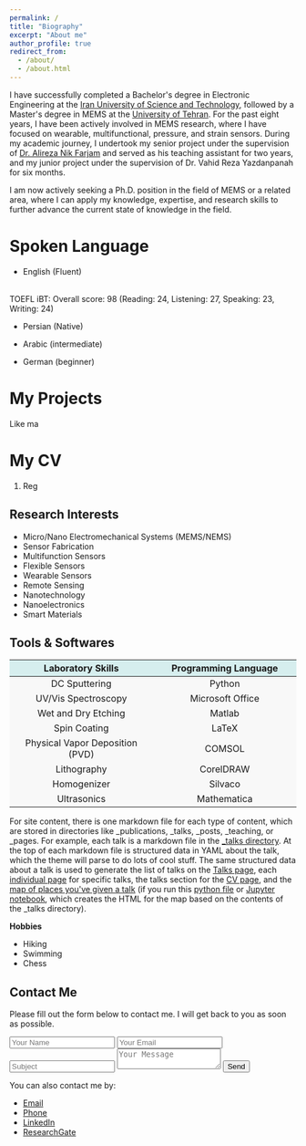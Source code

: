 ```yaml
---
permalink: /
title: "Biography"
excerpt: "About me"
author_profile: true
redirect_from: 
  - /about/
  - /about.html
---
```



I have successfully completed a Bachelor's degree in Electronic Engineering at the <a href="https://www.iust.ac.ir/en">Iran University of Science and Technology</a>, followed by a Master's degree in MEMS at the <a href="https://ut.ac.ir/en">University of Tehran</a>. For the past eight years, I have been actively involved in MEMS research, where I have focused on wearable, multifunctional, pressure, and strain sensors. During my academic journey, I undertook my senior project under the supervision of <a href="https://scholar.google.com/citations?user=cGcTjmq0Uh4C&hl=en
">Dr. Alireza Nik Farjam</a> and served as his teaching assistant for two years, and my junior project under the supervision of Dr. Vahid Reza Yazdanpanah for six months.

I am now actively seeking a Ph.D. position in the field of MEMS or a related area, where I can apply my knowledge, expertise, and research skills to further advance the current state of knowledge in the field.



Spoken Language
======

* English (Fluent)
<br> 
TOEFL iBT: Overall score: 98 (Reading: 24, Listening: 27, Speaking: 23, Writing: 24)

* Persian (Native)

* Arabic (intermediate)

* German (beginner)



My Projects
======
Like ma

My CV
======
1. Reg



Research Interests
------
* Micro/Nano Electromechanical Systems (MEMS/NEMS)
* Sensor Fabrication
* Multifunction Sensors
* Flexible Sensors
* Wearable Sensors
* Remote Sensing 
* Nanotechnology
* Nanoelectronics
* Smart Materials



Tools & Softwares
------
<table class="table table-bordered table-striped">
  <thead>
    <tr>
      <th style="text-align: center; background-color: #D6EEEE">Laboratory Skills</th>
      <th style="text-align: center; background-color: #D6EEEE">Programming Language</th>
    </tr>
  </thead>
  <tbody>
    <tr>
      <td style="width: 50%;text-align: center; background-color: #F8F8F8">DC Sputtering</td>
      <td style="width: 50%;text-align: center; background-color: #F8F8F8">Python</td>
    </tr>
    <tr>
      <td style="width: 50%;text-align: center; background-color: #F8F8F8">UV/Vis Spectroscopy</td>
      <td style="width: 50%;text-align: center; background-color: #F8F8F8">Microsoft Office</td>
    </tr>
    <tr>
      <td style="width: 50%;text-align: center; background-color: #F8F8F8">Wet and Dry Etching</td>
      <td style="width: 50%;text-align: center; background-color: #F8F8F8">Matlab</td>
    </tr>
    <tr>
      <td style="width: 50%;text-align: center; background-color: #F8F8F8">Spin Coating</td>
      <td style="width: 50%;text-align: center; background-color: #F8F8F8">LaTeX</td>
    </tr>
    <tr>
      <td style="width: 50%;text-align: center; background-color: #F8F8F8">Physical Vapor Deposition (PVD)</td>
      <td style="width: 50%;text-align: center; background-color: #F8F8F8">COMSOL</td>
    </tr>
    <tr>
      <td style="width: 50%;text-align: center; background-color: #F8F8F8">Lithography</td>
      <td style="width: 50%;text-align: center; background-color: #F8F8F8">CorelDRAW</td>
    </tr>
    <tr>
      <td style="width: 50%;text-align: center; background-color: #F8F8F8">Homogenizer</td>
      <td style="width: 50%;text-align: center; background-color: #F8F8F8">Silvaco</td>
    </tr>
    <tr>
      <td style="width: 50%;text-align: center; background-color: #F8F8F8">Ultrasonics</td>
      <td style="width: 50%;text-align: center; background-color: #F8F8F8">Mathematica</td>
    </tr>
  </tbody>
</table>








For site content, there is one markdown file for each type of content, which are stored in directories like _publications, _talks, _posts, _teaching, or _pages. For example, each talk is a markdown file in the [_talks directory](https://github.com/academicpages/academicpages.github.io/tree/master/_talks). At the top of each markdown file is structured data in YAML about the talk, which the theme will parse to do lots of cool stuff. The same structured data about a talk is used to generate the list of talks on the [Talks page](https://academicpages.github.io/talks), each [individual page](https://academicpages.github.io/talks/2012-03-01-talk-1) for specific talks, the talks section for the [CV page](https://academicpages.github.io/cv), and the [map of places you've given a talk](https://academicpages.github.io/talkmap.html) (if you run this [python file](https://github.com/academicpages/academicpages.github.io/blob/master/talkmap.py) or [Jupyter notebook](https://github.com/academicpages/academicpages.github.io/blob/master/talkmap.ipynb), which creates the HTML for the map based on the contents of the _talks directory).

**Hobbies**


* Hiking
* Swimming
* Chess

  

Contact Me
------

<section class="contact-me">
  <div class="row">
    <div class="col-md-6">
      <p>
        Please fill out the form below to contact me. I will get back to you as soon as possible.
      </p>
      <form action="mailto:hediehsavari@gmail.com" method="post">
        <input type="hidden" name="from" value="your@email.address">
        <input type="text" name="name" placeholder="Your Name">
        <input type="email" name="email" placeholder="Your Email">
        <input type="text" name="subject" placeholder="Subject">
        <textarea name="message" placeholder="Your Message"></textarea>
        <button type="submit">Send</button>
      </form>
    </div>
    <div class="col-md-6">
      <p>
        You can also contact me by:
      </p>
      <ul>
        <li><a href="mailto:hediehsavari@gmail.com">Email</a></li>
        <li><a href="tel:+989370763755">Phone</a></li>
        <li><a href="https://www.linkedin.com/in/hediyeh-savari-6b065b106/">LinkedIn</a></li>
        <li><a href="https://www.researchgate.net/profile/Hediyeh-Savari">ResearchGate</a></li>
      </ul>
    </div>
  </div>
</section>




